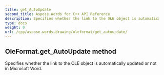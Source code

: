 ```yaml
---
title: get_AutoUpdate
second_title: Aspose.Words for C++ API Reference
description: Specifies whether the link to the OLE object is automatically updated or not in Microsoft Word. 
type: docs
weight: 0
url: /cpp/aspose.words.drawing/oleformat/get_autoupdate/
---
```

## OleFormat.get_AutoUpdate method


Specifies whether the link to the OLE object is automatically updated or not in Microsoft Word.

